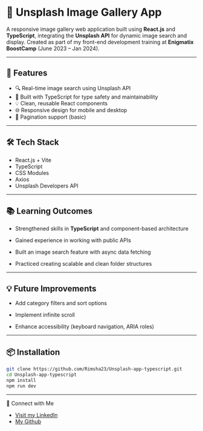 # 📸 Unsplash Image Gallery App

A responsive image gallery web application built using **React.js** and **TypeScript**, integrating the **Unsplash API** for dynamic image search and display. Created as part of my front-end development training at **Enigmatix BoostCamp** (June 2023 – Jan 2024).

---

## 🚀 Features

- 🔍 Real-time image search using Unsplash API
- 🎯 Built with TypeScript for type safety and maintainability
- 💡 Clean, reusable React components
- 🌐 Responsive design for mobile and desktop
- 🧭 Pagination support (basic)

---

## 🛠️ Tech Stack

- React.js + Vite
- TypeScript
- CSS Modules
- Axios
- Unsplash Developers API

---

## 📚 Learning Outcomes

- Strengthened skills in **TypeScript** and component-based architecture

- Gained experience in working with public APIs

- Built an image search feature with async data fetching

- Practiced creating scalable and clean folder structures

---

## 💡 Future Improvements

- Add category filters and sort options

- Implement infinite scroll

- Enhance accessibility (keyboard navigation, ARIA roles)

---



## 📦 Installation

```bash
git clone https://github.com/Rimsha23/Unsplash-app-typescript.git
cd Unsplash-app-typescript
npm install
npm run dev
```
---

🔗 Connect with Me

- [Visit my LinkedIn](https://www.linkedin.com/in/rimsha-malik/)
- [My Github ](https://https://github.com/Rimsha23/)

